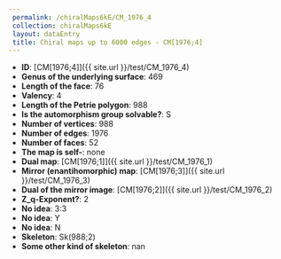 ```yaml
--- 
 permalink: /chiralMaps6kE/CM_1976_4 
 collection: chiralMaps6kE
 layout: dataEntry
 title: Chiral maps up to 6000 edges - CM[1976;4]
---
```


- **ID**: [CM[1976;4]]({{ site.url }}/test/CM_1976_4)
- **Genus of the underlying surface**: 469
- **Length of the face**: 76
- **Valency**: 4
- **Length of the Petrie polygon**: 988
- **Is the automorphism group solvable?**: S
- **Number of vertices**: 988
- **Number of edges**: 1976
- **Number of faces**: 52
- **The map is self-**: none
- **Dual map**: [CM[1976;1]]({{ site.url }}/test/CM_1976_1)
- **Mirror (enantihomorphic) map**: [CM[1976;3]]({{ site.url }}/test/CM_1976_3)
- **Dual of the mirror image**: [CM[1976;2]]({{ site.url }}/test/CM_1976_2)
- **Z_q-Exponent?**: 2
- **No idea**:  3:3
- **No idea**: Y
- **No idea**: N
- **Skeleton**: Sk(988;2)
- **Some other kind of skeleton**: nan
